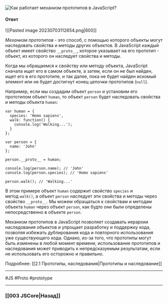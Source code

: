 ![Как работает механизм прототипов в JavaScript?](https://youtu.be/Sw4BlFLj2dg?t=85)

#### Ответ

![[Pasted image 20230703112654.png|600]]

*Механизм прототипов* - это способ, с помощью которого объекты могут наследовать свойства и методы других объектов. В JavaScript каждый объект имеет свойство `__proto__`, которое указывает на его прототип - объект, из которого он наследует свойства и методы.

Когда мы обращаемся к свойству или методу объекта, JavaScript сначала ищет его в самом объекте, а затем, если он не был найден, ищет его в его прототипе, и так далее, пока не будет найден искомый элемент или не будет достигнут конец цепочки прототипов (`null`).

Например, если мы создадим объект `person` и установим его прототипом объект `human`, то объект `person` будет наследовать свойства и методы объекта `human`:

```
var human = {
  species: 'Homo sapiens',
  walk: function() {
    console.log('Walking...');
  }
};

var person = {
  name: 'John'
};

person.__proto__ = human;

console.log(person.name); // 'John'
console.log(person.species); // 'Homo sapiens'

person.walk(); // 'Walking...'
```

В этом примере объект `human` содержит свойство `species` и метод `walk()`, а объект `person` наследует эти свойства и методы через свойство `__proto__`. Мы можем обращаться к свойствам и методам объекта `human` через объект `person`, как будто они были определены непосредственно в объекте `person`.

Механизм прототипов в JavaScript позволяет создавать иерархии наследования объектов и упрощает разработку и поддержку кода, позволяя избежать дублирования кода и повторного использования уже существующего кода. Однако, из-за того, что прототипы могут быть изменены в любой момент времени, использование прототипов и наследования может приводить к непредсказуемым результатам, если не использовать его осторожно и правильно.

Подробнее: [[2.1 Прототипы, наследования|Прототипы и наследование]]

___
#JS #Proto #prototype 

___

### [[003 JSCore|Назад]]